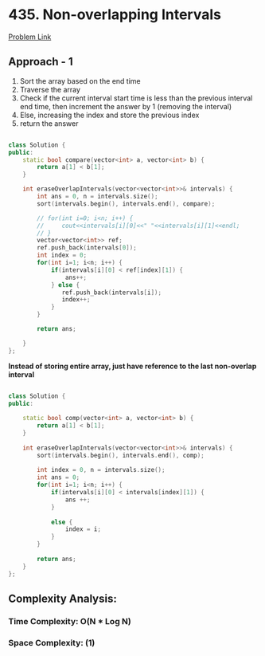 # 435. Non-overlapping Intervals

[Problem Link](https://leetcode.com/problems/non-overlapping-intervals/)

## Approach - 1

1. Sort the array based on the end time
2. Traverse the array
3. Check if the current interval start time is less than the previous interval end time, then increment the answer by 1 (removing the interval)
4. Else, increasing the index and store the previous index
5. return the answer

```cpp

class Solution {
public:
    static bool compare(vector<int> a, vector<int> b) {
        return a[1] < b[1];
    }

    int eraseOverlapIntervals(vector<vector<int>>& intervals) {
        int ans = 0, n = intervals.size();
        sort(intervals.begin(), intervals.end(), compare);

        // for(int i=0; i<n; i++) {
        //     cout<<intervals[i][0]<<" "<<intervals[i][1]<<endl;
        // }
        vector<vector<int>> ref;
        ref.push_back(intervals[0]);
        int index = 0;
        for(int i=1; i<n; i++) {
            if(intervals[i][0] < ref[index][1]) {
                ans++;
            } else {
               ref.push_back(intervals[i]);
               index++;
            }
        }

        return ans;

    }
};

```

**Instead of storing entire array, just have reference to the last non-overlap interval**

```c++

class Solution {
public:
    
    static bool comp(vector<int> a, vector<int> b) {
        return a[1] < b[1];
    }
    
    int eraseOverlapIntervals(vector<vector<int>>& intervals) {
        sort(intervals.begin(), intervals.end(), comp);
        
        int index = 0, n = intervals.size();
        int ans = 0;
        for(int i=1; i<n; i++) {
            if(intervals[i][0] < intervals[index][1]) {
                ans ++;
            }
            
            else {
                index = i;
            }
        }
        
        return ans;
    }
};

```

## Complexity Analysis:

### Time Complexity: O(N \* Log N)

### Space Complexity: (1)
